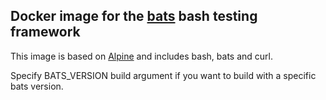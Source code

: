 ## Docker image for the [bats](https://github.com/sstephenson/bats) bash testing framework

This image is based on [Alpine](https://hub.docker.com/_/alpine/) and includes bash, bats and curl.

Specify BATS_VERSION build argument if you want to build with a specific bats version.
